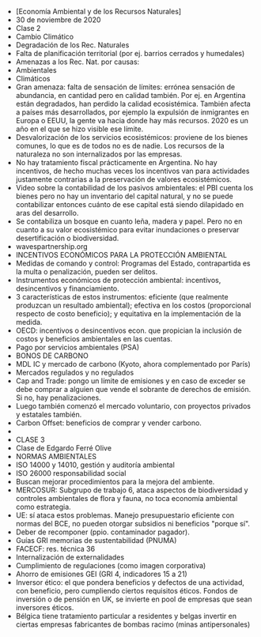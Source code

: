 - [Economía Ambiental y de los Recursos Naturales] 
- 30 de noviembre de 2020
- Clase 2
- Cambio Climático
- Degradación de los Rec. Naturales
- Falta de planificación territorial (por ej. barrios cerrados y humedales)
- Amenazas a los Rec. Nat. por causas:
- Ambientales
- Climáticos
- Gran amenaza: falta de sensación de límites: errónea sensación de abundancia, en cantidad pero en calidad también. Por ej. en Argentina están degradados, han perdido la calidad ecosistémica. También afecta a países más desarrollados, por ejemplo la expulsión de inmigrantes en Europa o EEUU, la gente va hacia donde hay más recursos. 2020 es un año en el que se hizo visible ese límite. 
- Desvalorización de los servicios ecosistémicos: proviene de los bienes comunes, lo que es de todos no es de nadie. Los recursos de la naturaleza no son internalizados por las empresas.
- No hay tratamiento fiscal prácticamente en Argentina. No hay incentivos, de hecho muchas veces los incentivos van para actividades justamente contrarias a la preservación de valores ecosistémicos.
- Video sobre la contabilidad de los pasivos ambientales: el PBI cuenta los bienes pero no hay un inventario del capital natural, y no se puede contabilizar entonces cuánto de ese capital está siendo dilapidado en aras del desarrollo.
- Se contabiliza un bosque en cuanto leña, madera y papel. Pero no en cuanto a su valor ecosistémico para evitar inundaciones o preservar desertificación o biodiversidad.
- wavespartnership.org
- INCENTIVOS ECONÓMICOS PARA LA PROTECCIÓN AMBIENTAL
- Medidas de comando y control: Programas del Estado, contrapartida es la multa o penalización, pueden ser delitos.
- Instrumentos económicos de protección ambiental: incentivos, desincentivos y financiamiento.
- 3 características de estos instrumentos: eficiente (que realmente produzcan un resultado ambiental); efectiva en los costos (proporcional respecto de costo beneficio); y equitativa en la implementación de la medida.
- OECD: incentivos o desincentivos econ. que propician la inclusión de costos y beneficios ambientales en las cuentas.
- Pago por servicios ambientales (PSA)
- BONOS DE CARBONO
- MDL IC y mercado de carbono (Kyoto, ahora complementado por París)
- Mercados regulados y no regulados
- Cap and Trade: pongo un límite de emisiones y en caso de exceder se debe comprar a alguien que vende el sobrante de derechos de emisión. Si no, hay penalizaciones.
- Luego también comenzó el mercado voluntario, con proyectos privados y estatales también. 
- Carbon Offset: beneficios de comprar y vender carbono.
- 
- CLASE 3
- Clase de Edgardo Ferré Olive
- NORMAS AMBIENTALES
- ISO 14000 y 14010, gestión y auditoría ambiental
- ISO 26000 responsabilidad social
- Buscan mejorar procedimientos para la mejora del ambiente.
- MERCOSUR: Subgrupo de trabajo 6, ataca aspectos de biodiversidad y controles ambientales de flora y fauna, no toca economía ambiental como estrategia. 
- UE: sí ataca estos problemas. Manejo presupuestario eficiente con normas del BCE, no pueden otorgar subsidios ni beneficios "porque sí".
- Deber de recomponer (ppio. contaminador pagador). 
- Guías GRI memorias de sustentabilidad (PNUMA)
- FACECF: res. técnica 36
- Internalización de externalidades
- Cumplimiento de regulaciones (como imagen corporativa)
- Ahorro de emisiones GEI (GRI 4, indicadores 15 a 21)
- Inversor ético: el que pondera beneficios y defectos de una actividad, con beneficio, pero cumpliendo ciertos requisitos éticos. Fondos de inversión o de pensión en UK, se invierte en pool de empresas que sean inversores éticos.
- Bélgica tiene tratamiento particular a residentes y belgas invertir en ciertas empresas fabricantes de bombas racimo (minas antipersonales)
